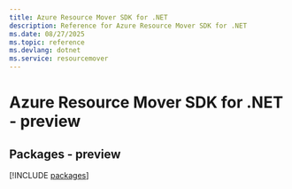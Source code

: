 ```yaml
---
title: Azure Resource Mover SDK for .NET
description: Reference for Azure Resource Mover SDK for .NET
ms.date: 08/27/2025
ms.topic: reference
ms.devlang: dotnet
ms.service: resourcemover
---
```

# Azure Resource Mover SDK for .NET - preview
## Packages - preview
[!INCLUDE [packages](resource-mover-index.md)]